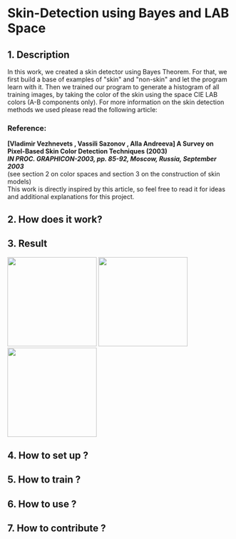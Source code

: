 # Skin-Detection using Bayes and LAB Space
## 1. Description
In this work, we created a skin detector using Bayes Theorem. For that,
we first build a base of examples of "skin" and "non-skin" and let the program learn with it.
Then we trained our program to generate a histogram of all training images, by taking the color of the skin using the space
CIE LAB colors (A-B components only).
For more information on the skin detection methods we used please read the following article:
### Reference:
<b>[Vladimir Vezhnevets , Vassili Sazonov , Alla Andreeva] A Survey on Pixel-Based Skin Color Detection Techniques (2003) </b> </br>
<i><b> IN PROC. GRAPHICON-2003, pp. 85-92, Moscow, Russia, September 2003 </b></i> </br>
(see section 2 on color spaces and section 3 on the construction of
skin models) </br>
This work is directly inspired by this article, so feel free to read it for ideas and additional explanations for this project.
## 2. How does it work?


## 3. Result
<div style="align:center">
  <b><img src="https://raw.githubusercontent.com/Jassarpc/Skin-Detection/master/shoush.jpg" width="200" height="200"/></b>
  <b><img src="https://raw.githubusercontent.com/Jassarpc/Skin-Detection/master/detect_mask_shoush.jpg" width="200" height="200"/></b>
  <b><img src="https://raw.githubusercontent.com/Jassarpc/Skin-Detection/master/detect_output_shoush.jpg" width="200" height="200"/></b>
</div>


## 4. How to set up ?



## 5. How to train ?



## 6. How to use ?



## 7. How to contribute ?
